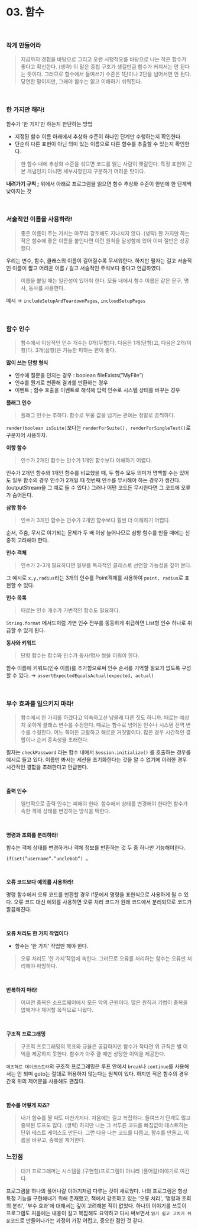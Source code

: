 # 03. 함수
<br/>

### 작게 만들어라

> 지금까지 경험을 바탕으로 그리고 오랜 시행착오를 바탕으로 나는 작은 함수가 좋다고 확신한다. (생략) 이 말은 중첩 구조가 생길만큼 함수가 커져서는 안 된다는 뜻이다. 그러므로 함수에서 들여쓰기 수준은 1단이나 2단을 넘어서면 안 된다. 당연한 말이지만, 그래야 함수는 읽고 이해하기 쉬워진다.
> 

<br/>

### 한 가지만 해라!

함수가 ‘한 가지’만 하는지 판단하는 방법

- 지정된 함수 이름 아래에서 추상화 수준이 하나인 단계만 수행하는지 확인한다.
- 단순히 다른 표현이 아닌 의미 있는 이름으로 다른 함수를 추출할 수 있는지 확인한다.

> 한 함수 내에 추상화 수준을 섞으면 코드를 읽는 사람이 헷갈린다. 특정 표현이 근본 개념인지 아니면 세부사항인지 구분하기 어려운 탓이다.

**내려가기 규칙 ;** 위에서 아래로 프로그램을 읽으면 함수 추상화 수준이 한번에 한 단계씩 낮아지는 것
>

<br/>

### 서술적인 이름을 사용하라!

> 좋은 이름이 주는 가치는 아무리 강조해도 지나치지 않다. (생략) 한 가지만 하는 작은 함수에 좋은 이름을 붙인다면 이런 원칙을 달성함에 있어 이미 절반은 성공했다.
> 

우리는 변수, 함수, 클래스의 이름이 길어질수록 무서워한다. 하지만 필자는 길고 서술적인 이름이 짧고 어려운 이름 / 길고 서술적인 주석보다 좋다고 언급하였다. 

> 이름을 붙일 때는 일관성이 있어야 한다. 모듈 내에서 함수 이름은 같은 문구, 명사, 동사를 사용한다.
> 

예시 → `includeSetupAndTeardownPages`, `incloudSetupPages`

<br/>

### 함수 인수

> 함수에서 이상적인 인수 개수는 0개(무항)다. 다음은 1개(단항)고, 다음은 2개(이항)다. 3개(삼항)은 가능한 피하는 편이 좋다.
> 

**많이 쓰는 단항 형식**

- 인수에 질문을 던지는 경우 : boolean fileExists(”MyFile”)
- 인수를 뭔가로 변환해 결과를 반환하는 경우
- 이벤트 ; 함수 호출을 이벤트로 해석해 입력 인수로 시스템 상태를 바꾸는 경우

**플래그 인수**

> 플래그 인수는 추하다. 함수로 부울 값을 넘기는 관례는 정말로 끔찍하다.
> 

`render(boolean isSuite)`보다는 `renderForSuite(), renderForSingleTest()`로 구분지어 사용하자.

**이항 함수**

> 인수가 2개인 함수는 인수가 1개인 함수보다 이해하기 어렵다.
> 

인수가 2개인 함수와 1개인 함수를 비교했을 때, 두 함수 모두 의미가 명백할 수는 있어도 일부 함수의 경우 인수가 2개일 때 첫번째 인수를 무시해야 하는 경우가 생긴다. (outputStream을 그 예로 들 수 있다.) 그러나 어떤 코드든 무시한다면 그 코드에 오류가 숨어든다.

**삼항 함수**

> 인수가 3개인 함수는 인수가 2개인 함수보다 훨씬 더 이해하기 어렵다.
> 

순서, 주춤, 무시로 야기되는 문제가 두 배 이상 늘어나므로 삼항 함수를 만들 때에는 신중히 고려해야 한다.

**인수 객체**

> 인수가 2-3개 필요하다면 일부를 독자적인 클래스로 선언할 가능성을 짚어 본다.
> 

그 예시로 `x,y,radius`라는 3개의 인수를 Point객체를 사용하여 `point, radius`로 표현할 수 있다.

**인수 목록**

> 때로는 인수 개수가 가변적인 함수도 필요하다.
> 

`String.format` 메서드처럼 가변 인수 전부를 동등하게 취급하면 List형 인수 하나로 취급할 수 있게 된다.

**동사와 키워드**

> 단항 함수는 함수와 인수가 동사/명사 쌍을 이뤄야 한다.
> 

함수 이름에 키워드(인수 이름)를 추가함으로써 인수 순서를 기억할 필요가 없도록 구성할 수 있다. → `assertExpectedEqualsActual(expected, actual)`

<br/>

### 부수 효과를 일으키지 마라!

> 함수에서 한 가지를 하겠다고 약속하고선 남몰래 다른 짓도 하니까. 때로는 예상치 못하게 클래스 변수를 수정한다. 때로는 함수로 넘어온 인수나 시스템 전역 변수를 수정한다. 어느 쪽이든 교활하고 해로운 거짓말이다. 많은 경우 시간적인 결합이나 순서 종속성을 초래한다.
> 

필자는 `checkPassword` 라는 함수 내에서 `Session.initialize()` 를 호출하는 경우를 예시로 들고 있다. 이름만 봐서는 세션을 초기화한다는 것을 알 수 없기에 이러한 경우 시간적인 결합을 초래한다고 언급한다. 

<br/>

**출력 인수**

> 일반적으로 출력 인수는 피해야 한다. 함수에서 상태를 변경해야 한다면 함수가 속한 객체 상태를 변경하는 방식을 택한다.
> 

<br/>

**명령과 조회를 분리하라!**

함수는 객체 상태를 변경하거나 객체 정보를 반환하는 것 두 중 하나만 기능해야한다.

`if(set(”username”.”unclebob”) …`

<br/>

**오류 코드보다 예외를 사용하라!**

명령 함수에서 오류 코드를 반환할 경우 if문에서 명령을 표현식으로 사용하게 될 수 있다. 오류 코드 대신 예외를 사용하면 오류 처리 코드가 원래 코드에서 분리되므로 코드가 깔끔해진다.

<br/>

**오류 처리도 한 가지 작업이다**

- 함수는 ‘한 가지’ 작업만 해야 한다.

> 오류 처리도 ‘한 가지’작업에 속한다. 그러므로 오류를 처리하는 함수는 오류만 처리해야 마땅하다.
> 

<br/>

**반복하지 마라!**

> 어쩌면 중복은 소프트웨어에서 모든 악의 근원이다. 많은 원칙과 기법이 중복을 없에거나 제어할 목적으로 나왔다.
> 

<br/>

**구조적 프로그래밍**

> 구조적 프로그래밍의 목표와 규율은 공감하지만 함수가 작다면 위 규칙은 별 이익을 제공하지 못한다. 함수가 아주 클 때만 상당한 이익을 제공한다.
> 

`에츠허르 데이크스트라`의 구조적 프로그래밍은 루프 안에서 `break`나 `continue`를 사용해서는 안 되며 goto는 절대로 허용하지 않는다는 원칙이 있다. 하지만 작은 함수의 경우 간혹 위의 제어문을 사용해도 괜찮다.

<br/>

**함수를 어떻게 짜죠?**

> 내가 함수를 짤 때도 마찬가지다. 처음에는 길고 복잡하다. 들여쓰기 단계도 많고 중복된 루프도 많다. (생략) 하지만 나는 그 서투른 코드를 빠짐없이 테스트하는 단위 테스트 케이스도 만든다. 그런 다음 나는 코드를 다듬고, 함수를 만들고, 이름을 바꾸고, 중복을 제거한다.



### 느낀점
> 대가 프로그래머는 시스템을 (구현할)프로그램이 아니라 (풀어갈)이야기로 여긴다.

프로그램을 하나의 풀어나갈 이야기처럼 다루는 것이 새로웠다. 나의 프로그램은 항상 특정 기능을 구현해내기 위해 존재했고, 책에서 강조하고 있는 '오류 처리', '명령과 조회의 분리', '부수 효과'에 대해서는 깊이 고려해본 적이 없었다. 하나의 이야기를 쓰듯이 프로그램도 처음에는 내용이 길고 복잡해도 요약하고 다시 써보면서 `읽기 쉽고 고치기 쉬운`코드로 만들어나가는 과정이 가장 어렵고, 중요한 점인 것 같다.


